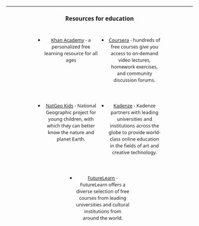 
<style>
* {
    font-family: 'Noto Sans', sans-serif;
    font-size: 0.8rem;
    }

li {
    text-align: center;
}

h2, h3 {
    text-align: center;
    font-size: 1.2rem;
}

em {
    background-color: aqua;
}


ul {
    display: flex;
    flex-flow: row wrap;
    justify-content: center;
    
}

li {
    width: 95%;
    margin: 0.45rem;

}

	@media (min-width: 640px) {
		li {
            width: 30%;
            margin: 1rem;
            font-size: 1rem;
		}
		li>p, li a {
            font-size: 1rem;
		}
	}

</style>
---
## Resources for education

* [Khan Academy](https://www.khanacademy.org/ "Khan Academy") - a personalized free learning resource for all ages

* [Coursera](https://www.coursera.org/ "Coursera") - hundreds of free courses give you access to on-demand video lectures, homework exercises, and community discussion forums.

* [NatGeo Kids](https://www.natgeokids.com/ "NatGeo Kids") - National Geographic project for young children, with which they can better know the nature and planet Earth.

* [Kadenze](https://www.kadenze.com/courses/ "Kadenze") - Kadenze partners with leading universities and institutions across the globe to provide world-class online education in the fields of art and creative technology.

* [FutureLearn](https://www.futurelearn.com/ "FutureLearn") - FutureLearn offers a diverse selection of free courses from leading universities and cultural institutions from around the world.

